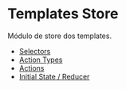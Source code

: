 # Templates Store

Módulo de store dos templates.

- [Selectors](templates.selectors.js)
- [Action Types](templates.actionTypes.js)
- [Actions](templates.actions.js)
- [Initial State / Reducer](templates.reducer.js)
